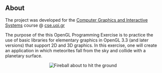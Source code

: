 ## About
The project was developed for the [Computer Graphics and Interactive Systems](https://www.cse.uoi.gr/course/computer-graphics-and-interactive-systems/?lang=en) course @ [cse.uoi.gr](https://www.cs.uoi.gr/)

The purpose of the this OpenGL Programming Exercise is to practice the use of basic libraries for elementary graphics in OpenGL 3.3 (and later versions) that support 2D and 3D graphics.
In this exercise, one will create an application in which meteorites fall from the sky and collide with a planetary surface.

<p align="center">
    <img src="https://i.imgur.com/GbGkUx4.jpeg" alt="Fireball about to hit the ground">
</p>
